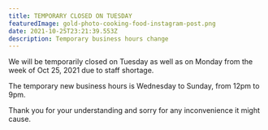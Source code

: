 ```yaml
---
title: TEMPORARY CLOSED ON TUESDAY
featuredImage: gold-photo-cooking-food-instagram-post.png
date: 2021-10-25T23:21:39.553Z
description: Temporary business hours change
---
```

We will be temporarily closed on Tuesday as well as on Monday from the week of Oct 25, 2021 due to staff shortage. 

The temporary new business hours is Wednesday to Sunday, from 12pm to 9pm.

Thank you for your understanding and sorry for any inconvenience it might cause.